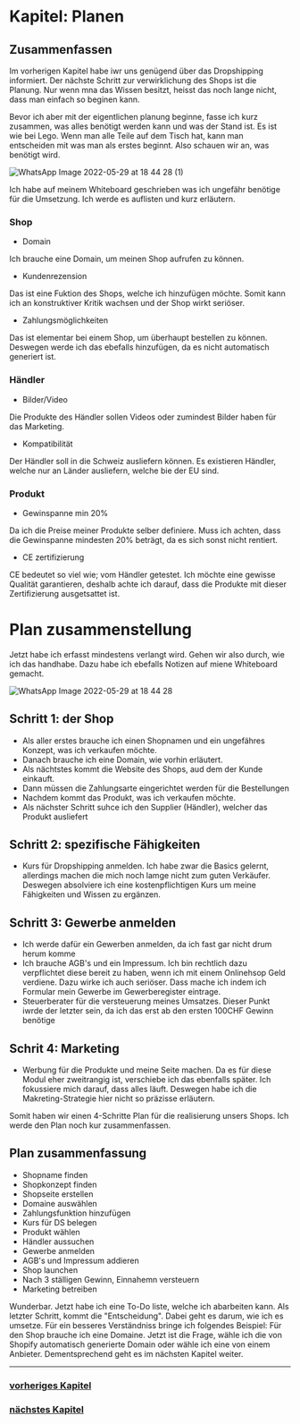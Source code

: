# Kapitel: Planen

## Zusammenfassen

Im vorherigen Kapitel habe iwr uns genügend über das Dropshipping informiert. Der nächste Schritt zur verwirklichung des Shops ist die Planung. Nur wenn mna das Wissen besitzt, heisst das noch lange nicht, dass man einfach so beginen kann.

Bevor ich aber mit der eigentlichen planung beginne, fasse ich kurz zusammen, was alles benötigt werden kann und was der Stand ist. Es ist wie bei Lego. Wenn man alle Teile auf dem Tisch hat, kann man entscheiden mit was man als erstes beginnt. Also schauen wir an, was benötigt wird.

![WhatsApp Image 2022-05-29 at 18 44 28 (1)](https://user-images.githubusercontent.com/90186208/170882575-5a30749b-d44b-4442-ba77-a5ee26fd1f2a.png)

Ich habe auf meinem Whiteboard geschrieben was ich ungefähr benötige für die Umsetzung. Ich werde es auflisten und kurz erläutern.

### Shop
- Domain

Ich brauche eine Domain, um meinen Shop aufrufen zu können.
- Kundenrezension

Das ist eine Fuktion des Shops, welche ich hinzufügen möchte. Somit kann ich an konstruktiver Kritik wachsen und der Shop wirkt seriöser.
- Zahlungsmöglichkeiten

Das ist elementar bei einem Shop, um überhaupt bestellen zu können. Deswegen werde ich das ebefalls hinzufügen, da es nicht automatisch generiert ist.

### Händler
- Bilder/Video

Die Produkte des Händler sollen Videos oder zumindest Bilder haben für das Marketing.
- Kompatibilität

Der Händler soll in die Schweiz ausliefern können. Es existieren Händler, welche nur an Länder ausliefern, welche bie der EU sind.

### Produkt
- Gewinspanne min 20%

Da ich die Preise meiner Produkte selber definiere. Muss ich achten, dass die Gewinspanne mindesten 20% beträgt, da es sich sonst nicht rentiert.

- CE zertifizierung

CE bedeutet so viel wie; vom Händler getestet. Ich möchte eine gewisse Qualität garantieren, deshalb achte ich darauf, dass die Produkte mit dieser Zertifizierung ausgetsattet ist.

# Plan zusammenstellung

Jetzt habe ich erfasst mindestens verlangt wird. Gehen wir also durch, wie ich das handhabe. Dazu habe ich ebefalls Notizen auf miene Whiteboard gemacht.

![WhatsApp Image 2022-05-29 at 18 44 28](https://user-images.githubusercontent.com/90186208/170884446-1ae5577b-4822-4623-9d32-6590ed5d98d4.png)

## Schritt 1: der Shop
- Als aller erstes brauche ich einen Shopnamen und ein ungefähres Konzept, was ich verkaufen möchte. 
- Danach brauche ich eine Domain, wie vorhin erläutert. 
- Als nächtstes kommt die Website des Shops, aud dem der Kunde einkauft.
- Dann müssen die Zahlungsarte eingerichtet werden für die Bestellungen
- Nachdem kommt das Produkt, was ich verkaufen möchte.
- Als nächster Schritt suhce ich den Supplier (Händler), welcher das Produkt ausliefert

## Schritt 2: spezifische Fähigkeiten

- Kurs für Dropshipping anmelden. Ich habe zwar die Basics gelernt, allerdings machen die mich noch lamge nicht zum guten Verkäufer. Deswegen absolviere ich eine kostenpflichtigen Kurs um meine Fähigkeiten und Wissen zu ergänzen.

## Schritt 3: Gewerbe anmelden

- Ich werde dafür ein Gewerben anmelden, da ich fast gar nicht drum herum komme
- Ich brauche AGB's und ein Impressum. Ich bin rechtlich dazu verpflichtet diese bereit zu haben, wenn ich mit einem Onlinehsop Geld verdiene. Dazu wirke ich auch seriöser. Dass mache ich indem ich Formular mein Gewerbe im Gewerberegister eintrage.
- Steuerberater für die versteuerung meines Umsatzes. Dieser Punkt iwrde der letzter sein, da ich das erst ab den ersten 100CHF Gewinn benötige

## Schrit 4: Marketing

- Werbung für die Produkte und meine Seite machen. Da es für diese Modul eher zweitrangig ist, verschiebe ich das ebenfalls später. Ich fokussiere mich darauf, dass alles läuft. Deswegen habe ich die Makreting-Strategie hier nicht so präzisse erläutern.

Somit haben wir einen 4-Schritte Plan für die realisierung unsers Shops. Ich werde den Plan noch kur zusammenfassen.

## Plan zusammenfassung

- Shopname finden
- Shopkonzept finden
- Shopseite erstellen
- Domaine auswählen
- Zahlungsfunktion hinzufügen
- Kurs für DS belegen
- Produkt wählen
- Händler aussuchen
- Gewerbe anmelden
- AGB's und Impressum addieren
- Shop launchen
- Nach 3 ställigen Gewinn, Einnahemn versteuern
- Marketing betreiben

Wunderbar. Jetzt habe ich eine To-Do liste, welche ich abarbeiten kann. Als letzter Schritt, kommt die "Entscheidung". Dabei geht es darum, wie ich es umsetze. Für ein besseres Verständniss bringe ich folgendes Beispiel: Für den Shop brauche ich eine Domaine. Jetzt ist die Frage, wähle ich die von Shopify automatisch generierte Domain oder wähle ich eine von einem Anbieter. Dementsprechend geht es im nächsten Kapitel weiter.

---

### [vorheriges Kapitel](https://github.com/silvioTBZ/M431/blob/main/Informieren-P-E-R-K-A.md)
### [nächstes Kapitel](https://github.com/silvioTBZ/M431/blob/main/I-P-Entscheiden-R-K-A.md)
